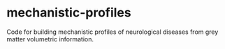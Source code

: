 # mechanistic-profiles
Code for building mechanistic profiles of neurological diseases from grey matter volumetric information.
